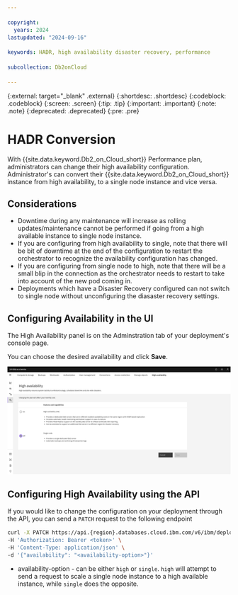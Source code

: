 ```yaml
---

copyright:
  years: 2024
lastupdated: "2024-09-16"

keywords: HADR, high availability disaster recovery, performance

subcollection: Db2onCloud

---
```


<!-- Attribute definitions --> 
{:external: target="_blank" .external}
{:shortdesc: .shortdesc}
{:codeblock: .codeblock}
{:screen: .screen}
{:tip: .tip}
{:important: .important}
{:note: .note}
{:deprecated: .deprecated}
{:pre: .pre}

# HADR Conversion

With {{site.data.keyword.Db2_on_Cloud_short}} Performance plan, administrators can change their high availability configuration. Administrator's can convert their {{site.data.keyword.Db2_on_Cloud_short}} instance from high availability, to a single node instance and vice versa.

## Considerations
- Downtime during any maintenance will increase as rolling updates/maintenance cannot be performed if going from a high available instance to single node instance.
- If you are configuring from high availability to single, note that there will be bit of downtime at the end of the configuration to restart the orchestrator to recognize the availability configuration has changed.
- If you are configuring from single node to high, note that there will be a small blip in the connection as the orchestrator needs to restart to take into account of the new pod coming in. 
- Deployments which have a Disaster Recovery configured can not switch to single node without unconfiguring the diasaster recovery settings.

## ****Configuring Availability in the UI****

The High Availability panel is on the Adminstration tab of your deployment's console page.

You can choose the desired availability and click **Save**.

![high_availability_page.png](images/high_availability_page.png)


## ****Configuring High Availability using the API**** 

If you would like to change the configuration on your deployment through the API, you can send a `PATCH` request to the following endpoint

```bash
curl -X PATCH https://api.{region}.databases.cloud.ibm.com/v6/ibm/deployments/{guid}/availability \
-H 'Authorization: Bearer <token>' \
-H 'Content-Type: application/json' \
-d '{"availability": "<availability-option>"}'
```

- availability-option - can be either `high` or `single`. `high` will attempt to send a request to scale a single node instance to a high available instance, while `single` does the opposite.